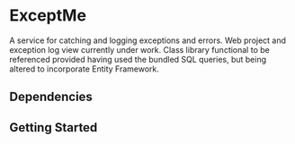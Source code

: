 # ExceptMe
A service for catching and logging exceptions and errors. Web project and exception log view currently under work. Class library functional to be referenced provided having used the bundled SQL queries, but being altered to incorporate Entity Framework.

## Dependencies

## Getting Started
